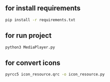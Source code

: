 


## for install requirements
```bash
pip install -r requirements.txt
```

## for run project
```bash
python3 MediaPlayer.py
```

##  for convert icons
```bash
pyrcc5 icon_resource.qrc -o icon_resource.py
```

